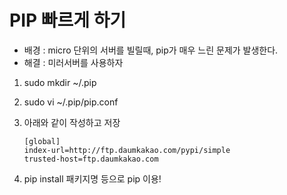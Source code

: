 # PIP 빠르게 하기

- 배경 : micro 단위의 서버를 빌릴때, pip가 매우 느린 문제가 발생한다.
- 해결 : 미러서버를 사용하자

1. sudo mkdir ~/.pip
2. sudo vi ~/.pip/pip.conf
3. 아래와 같이 작성하고 저장

    ```vim
    [global]
    index-url=http://ftp.daumkakao.com/pypi/simple
    trusted-host=ftp.daumkakao.com
    ```

4. pip install 패키지명 등으로 pip 이용!
